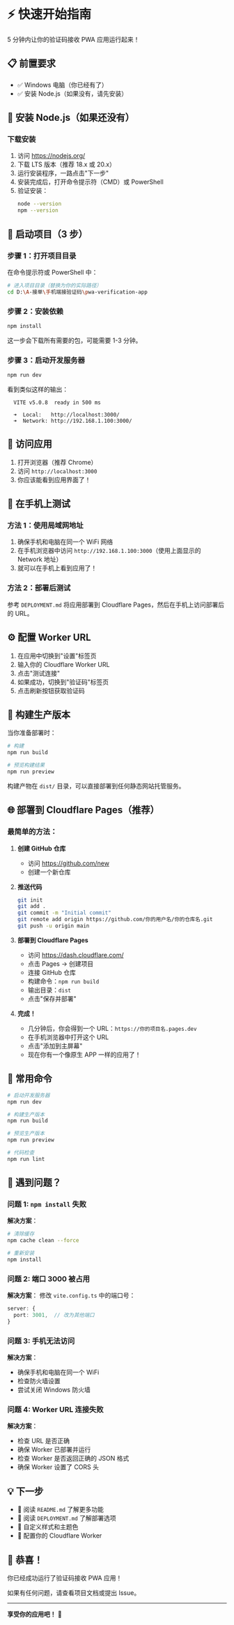 # ⚡ 快速开始指南

5 分钟内让你的验证码接收 PWA 应用运行起来！

## 📋 前置要求

- ✅ Windows 电脑（你已经有了）
- ✅ 安装 Node.js（如果没有，请先安装）

## 🔧 安装 Node.js（如果还没有）

### 下载安装

1. 访问 https://nodejs.org/
2. 下载 LTS 版本（推荐 18.x 或 20.x）
3. 运行安装程序，一路点击"下一步"
4. 安装完成后，打开命令提示符（CMD）或 PowerShell
5. 验证安装：
   ```bash
   node --version
   npm --version
   ```

## 🚀 启动项目（3 步）

### 步骤 1：打开项目目录

在命令提示符或 PowerShell 中：

```bash
# 进入项目目录（替换为你的实际路径）
cd D:\A-接单\手机端接验证码\pwa-verification-app
```

### 步骤 2：安装依赖

```bash
npm install
```

这一步会下载所有需要的包，可能需要 1-3 分钟。

### 步骤 3：启动开发服务器

```bash
npm run dev
```

看到类似这样的输出：

```
  VITE v5.0.8  ready in 500 ms

  ➜  Local:   http://localhost:3000/
  ➜  Network: http://192.168.1.100:3000/
```

## 🎉 访问应用

1. 打开浏览器（推荐 Chrome）
2. 访问 `http://localhost:3000`
3. 你应该能看到应用界面了！

## 📱 在手机上测试

### 方法 1：使用局域网地址

1. 确保手机和电脑在同一个 WiFi 网络
2. 在手机浏览器中访问 `http://192.168.1.100:3000`（使用上面显示的 Network 地址）
3. 就可以在手机上看到应用了！

### 方法 2：部署后测试

参考 `DEPLOYMENT.md` 将应用部署到 Cloudflare Pages，然后在手机上访问部署后的 URL。

## ⚙️ 配置 Worker URL

1. 在应用中切换到"设置"标签页
2. 输入你的 Cloudflare Worker URL
3. 点击"测试连接"
4. 如果成功，切换到"验证码"标签页
5. 点击刷新按钮获取验证码

## 🔨 构建生产版本

当你准备部署时：

```bash
# 构建
npm run build

# 预览构建结果
npm run preview
```

构建产物在 `dist/` 目录，可以直接部署到任何静态网站托管服务。

## 🌐 部署到 Cloudflare Pages（推荐）

### 最简单的方法：

1. **创建 GitHub 仓库**
   - 访问 https://github.com/new
   - 创建一个新仓库

2. **推送代码**
   ```bash
   git init
   git add .
   git commit -m "Initial commit"
   git remote add origin https://github.com/你的用户名/你的仓库名.git
   git push -u origin main
   ```

3. **部署到 Cloudflare Pages**
   - 访问 https://dash.cloudflare.com/
   - 点击 Pages → 创建项目
   - 连接 GitHub 仓库
   - 构建命令：`npm run build`
   - 输出目录：`dist`
   - 点击"保存并部署"

4. **完成！**
   - 几分钟后，你会得到一个 URL：`https://你的项目名.pages.dev`
   - 在手机浏览器中打开这个 URL
   - 点击"添加到主屏幕"
   - 现在你有一个像原生 APP 一样的应用了！

## 📝 常用命令

```bash
# 启动开发服务器
npm run dev

# 构建生产版本
npm run build

# 预览生产版本
npm run preview

# 代码检查
npm run lint
```

## 🐛 遇到问题？

### 问题 1: `npm install` 失败

**解决方案**：
```bash
# 清除缓存
npm cache clean --force

# 重新安装
npm install
```

### 问题 2: 端口 3000 被占用

**解决方案**：
修改 `vite.config.ts` 中的端口号：
```ts
server: {
  port: 3001,  // 改为其他端口
}
```

### 问题 3: 手机无法访问

**解决方案**：
- 确保手机和电脑在同一个 WiFi
- 检查防火墙设置
- 尝试关闭 Windows 防火墙

### 问题 4: Worker URL 连接失败

**解决方案**：
- 检查 URL 是否正确
- 确保 Worker 已部署并运行
- 检查 Worker 是否返回正确的 JSON 格式
- 确保 Worker 设置了 CORS 头

## 💡 下一步

- 📖 阅读 `README.md` 了解更多功能
- 🚀 阅读 `DEPLOYMENT.md` 了解部署选项
- 🎨 自定义样式和主题色
- 🔧 配置你的 Cloudflare Worker

## 🎊 恭喜！

你已经成功运行了验证码接收 PWA 应用！

如果有任何问题，请查看项目文档或提出 Issue。

---

**享受你的应用吧！** 🚀

